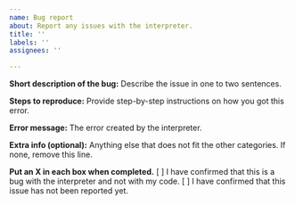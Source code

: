 ```yaml
---
name: Bug report
about: Report any issues with the interpreter.
title: ''
labels: ''
assignees: ''

---
```


**Short description of the bug:** Describe the issue in one to two sentences.

**Steps to reproduce:** Provide step-by-step instructions on how you got this error.

**Error message:** The error created by the interpreter.

**Extra info (optional):** Anything else that does not fit the other categories. If none, remove this line.

**Put an X in each box when completed.**
[ ] I have confirmed that this is a bug with the interpreter and not with my code.
[ ] I have confirmed that this issue has not been reported yet.

